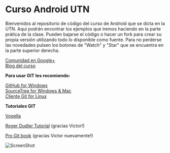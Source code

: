 Curso Android UTN
===============

Bienvenidos al repositorio de código del curso de Android que se dicta en la UTN. 
Aqui podrán encontrar los ejemplos que iremos haciendo en la parte prática de la clase.
Pueden bajarse el código o hacer un fork para crear su propia versión utilizando todo lo disponible como fuente.
Para no perderse las novedades pulsen los botones de "Watch" y "Star" que se encuentra en la parte superior derecha. 

[Comunidad en Google+](https://plus.google.com/communities/109585283053460844010?partnerid=gplp0)<br>
[Blog del curso](http://cursoandroidutn.blogspot.com/)


<b>Para usar GIT les recomiendo:</b>

[GitHub for Windows](http://windows.github.com/)  
[SourceTree for Windows & Mac](http://www.sourcetreeapp.com/)  
[Cliente Git for Linux](http://www.maketecheasier.com/6-useful-graphical-git-client-for-linux/2012/01/18)  


<b>Tutoriales GIT</b>

[Vogella](http://www.vogella.com/articles/Git/article.html)  

[Roger Dudler Tutorial](http://rogerdudler.github.io/git-guide/index.es.html)  (gracias Victor!)

[Pro Git book](http://git-scm.com/book)  (gracias Victor nuevamente!)



![ScreenShot](http://4.bp.blogspot.com/-LWm7HamlrPM/UfxeUXVsZYI/AAAAAAAALUI/ZKv8rJEL8bw/s1600/android-school.jpg?raw=true)


